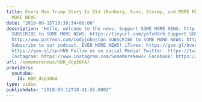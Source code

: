 ```yaml
---
title: Every New Trump Story Is Old (Nunberg, Guns, Stormy, and MORE NEWS) - SOME
  MORE NEWS
date: "2019-09-15T10:38:34+08:00"
description: 'Hello, welcome to the news. Support SOME MORE NEWS: http://www.patreon.com/SomeMoreNews
  SUBSCRIBE to SOME MORE NEWS: https://tinyurl.com/ybfx89rh Support SOME MORE NEWS:
  http://www.patreon.com/codyjohnston SUBSCRIBE to SOME MORE NEWS: https://tinyurl.com/ybfx89rh
  Subscribe to our podcast, EVEN MORE NEWS! iTunes: https://goo.gl/bveu8q Google Play:
  https://goo.gl/zpnhN9 Follow us on social Media! Twitter: https://twitter.com/SomeMoreNews
  Instagram: https://www.instagram.com/SomeMoreNews/ Facebook: https://www.facebook.com/SomeMoreNews/'
url: /somemorenews/HBR_dcp38KA/
providers:
  youtube:
    id: HBR_dcp38KA
type: video
publishdate: "2018-03-12T18:41:56.000Z"
---
```

